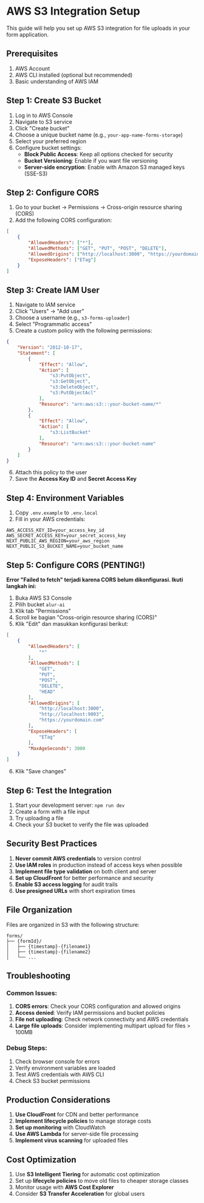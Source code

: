 # AWS S3 Integration Setup

This guide will help you set up AWS S3 integration for file uploads in your form application.

## Prerequisites

1. AWS Account
2. AWS CLI installed (optional but recommended)
3. Basic understanding of AWS IAM

## Step 1: Create S3 Bucket

1. Log in to AWS Console
2. Navigate to S3 service
3. Click "Create bucket"
4. Choose a unique bucket name (e.g., `your-app-name-forms-storage`)
5. Select your preferred region
6. Configure bucket settings:
   - **Block Public Access**: Keep all options checked for security
   - **Bucket Versioning**: Enable if you want file versioning
   - **Server-side encryption**: Enable with Amazon S3 managed keys (SSE-S3)

## Step 2: Configure CORS

1. Go to your bucket → Permissions → Cross-origin resource sharing (CORS)
2. Add the following CORS configuration:

```json
[
    {
        "AllowedHeaders": ["*"],
        "AllowedMethods": ["GET", "PUT", "POST", "DELETE"],
        "AllowedOrigins": ["http://localhost:3000", "https://yourdomain.com"],
        "ExposeHeaders": ["ETag"]
    }
]
```

## Step 3: Create IAM User

1. Navigate to IAM service
2. Click "Users" → "Add user"
3. Choose a username (e.g., `s3-forms-uploader`)
4. Select "Programmatic access"
5. Create a custom policy with the following permissions:

```json
{
    "Version": "2012-10-17",
    "Statement": [
        {
            "Effect": "Allow",
            "Action": [
                "s3:PutObject",
                "s3:GetObject",
                "s3:DeleteObject",
                "s3:PutObjectAcl"
            ],
            "Resource": "arn:aws:s3:::your-bucket-name/*"
        },
        {
            "Effect": "Allow",
            "Action": [
                "s3:ListBucket"
            ],
            "Resource": "arn:aws:s3:::your-bucket-name"
        }
    ]
}
```

6. Attach this policy to the user
7. Save the **Access Key ID** and **Secret Access Key**

## Step 4: Environment Variables

1. Copy `.env.example` to `.env.local`
2. Fill in your AWS credentials:

```env
AWS_ACCESS_KEY_ID=your_access_key_id
AWS_SECRET_ACCESS_KEY=your_secret_access_key
NEXT_PUBLIC_AWS_REGION=your_aws_region
NEXT_PUBLIC_S3_BUCKET_NAME=your_bucket_name
```

## Step 5: Configure CORS (PENTING!)

**Error "Failed to fetch" terjadi karena CORS belum dikonfigurasi. Ikuti langkah ini:**

1. Buka AWS S3 Console
2. Pilih bucket `alur-ai`
3. Klik tab "Permissions"
4. Scroll ke bagian "Cross-origin resource sharing (CORS)"
5. Klik "Edit" dan masukkan konfigurasi berikut:

```json
[
    {
        "AllowedHeaders": [
            "*"
        ],
        "AllowedMethods": [
            "GET",
            "PUT",
            "POST",
            "DELETE",
            "HEAD"
        ],
        "AllowedOrigins": [
            "http://localhost:3000",
            "http://localhost:9003",
            "https://yourdomain.com"
        ],
        "ExposeHeaders": [
            "ETag"
        ],
        "MaxAgeSeconds": 3000
    }
]
```

6. Klik "Save changes"

## Step 6: Test the Integration

1. Start your development server: `npm run dev`
2. Create a form with a file input
3. Try uploading a file
4. Check your S3 bucket to verify the file was uploaded

## Security Best Practices

1. **Never commit AWS credentials** to version control
2. **Use IAM roles** in production instead of access keys when possible
3. **Implement file type validation** on both client and server
4. **Set up CloudFront** for better performance and security
5. **Enable S3 access logging** for audit trails
6. **Use presigned URLs** with short expiration times

## File Organization

Files are organized in S3 with the following structure:
```
forms/
├── {formId}/
│   ├── {timestamp}-{filename1}
│   ├── {timestamp}-{filename2}
│   └── ...
```

## Troubleshooting

### Common Issues:

1. **CORS errors**: Check your CORS configuration and allowed origins
2. **Access denied**: Verify IAM permissions and bucket policies
3. **File not uploading**: Check network connectivity and AWS credentials
4. **Large file uploads**: Consider implementing multipart upload for files > 100MB

### Debug Steps:

1. Check browser console for errors
2. Verify environment variables are loaded
3. Test AWS credentials with AWS CLI
4. Check S3 bucket permissions

## Production Considerations

1. **Use CloudFront** for CDN and better performance
2. **Implement lifecycle policies** to manage storage costs
3. **Set up monitoring** with CloudWatch
4. **Use AWS Lambda** for server-side file processing
5. **Implement virus scanning** for uploaded files

## Cost Optimization

1. Use **S3 Intelligent Tiering** for automatic cost optimization
2. Set up **lifecycle policies** to move old files to cheaper storage classes
3. Monitor usage with **AWS Cost Explorer**
4. Consider **S3 Transfer Acceleration** for global users